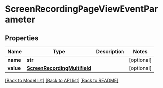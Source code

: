 # ScreenRecordingPageViewEventParameter

## Properties
Name | Type | Description | Notes
------------ | ------------- | ------------- | -------------
**name** | **str** |  | [optional] 
**value** | [**ScreenRecordingMultifield**](ScreenRecordingMultifield.md) |  | [optional] 

[[Back to Model list]](../README.md#documentation-for-models) [[Back to API list]](../README.md#documentation-for-api-endpoints) [[Back to README]](../README.md)


